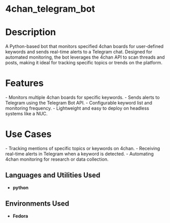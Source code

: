 # 4chan_telegram_bot

<h1>Description</h1>
A Python-based bot that monitors specified 4chan boards for user-defined keywords and sends real-time alerts to a Telegram chat. Designed for automated monitoring, the bot leverages the 4chan API to scan threads and posts, making it ideal for tracking specific topics or trends on the platform.
<br />

<h1>Features</h1>
- Monitors multiple 4chan boards for specific keywords.
- Sends alerts to Telegram using the Telegram Bot API.
- Configurable keyword list and monitoring frequency.
- Lightweight and easy to deploy on headless systems like a NUC.
<br />

<h1>Use Cases</h1>
- Tracking mentions of specific topics or keywords on 4chan.
- Receiving real-time alerts in Telegram when a keyword is detected.
- Automating 4chan monitoring for research or data collection.
<br />


<h2>Languages and Utilities Used</h2>

- <b>python</b>

<h2>Environments Used </h2>

- <b>Fedora</b>

<br />
